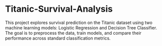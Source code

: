 # Titanic-Survival-Analysis
This project explores survival prediction on the Titanic dataset using two machine learning models: Logistic Regression and Decision Tree Classifier. The goal is to preprocess the data, train models, and compare their performance across standard classification metrics.

